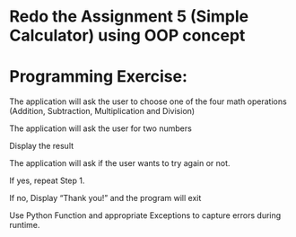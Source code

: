 # Redo the Assignment 5 (Simple Calculator) using OOP concept
# Programming Exercise:
The application will ask the user to choose one of the four math operations (Addition, Subtraction, Multiplication and Division)

The application will ask the user for two numbers

Display the result

The application will ask if the user wants to try again or not.

If yes, repeat Step 1.

If no, Display “Thank you!” and the program will exit

Use Python Function and appropriate Exceptions to capture errors during runtime.
